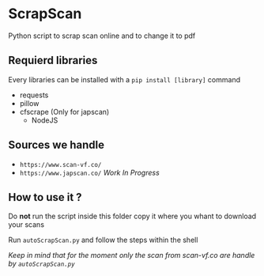 # ScrapScan
Python script to scrap scan online and to change it to pdf

## Requierd libraries
Every libraries can be installed with a `pip install [library]` command
- requests
- pillow
- cfscrape (Only for japscan)
    - NodeJS

## Sources we handle
- `https://www.scan-vf.co/`
- `https://www.japscan.co/` *Work In Progress*

## How to use it ?
Do **not** run the script inside this folder copy it where you whant to download your scans

Run `autoScrapScan.py` and follow the steps within the shell

*Keep in mind that for the moment only the scan from scan-vf.co are handle by `autoScrapScan.py`*
